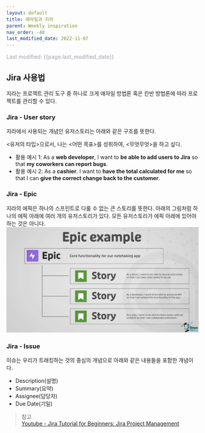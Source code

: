 ```yaml
---
layout: default
title: 애자일과 지라
parent: Weekly inspiration
nav_order: -40
last_modified_date: 2022-11-07
---
```

<span style = "color: #A39FAD">Last modified: {{page.last_modified_date}}</span>



## Jira 사용법
지라는 프로젝트 관리 도구 중 하나로 크게 애자일 방법론 혹은 칸반 방법론에 따라 프로젝트를 관리할 수 있다. 

### Jira - User story

지라에서 사용되는 개념인 유저스토리는 아래와 같은 구조를 뜻한다.

<유저의 타입>으로서, 나는 <어떤 목표>를 성취하여, <무엇무엇>을 하고 싶다.

- 활용 예시 1: As a **web developer**, I want to **be able to add users to Jira** so that **my coworkers can report bugs**.
- 활용 예시 2: As a **cashier**. I want to **have the total calculated for me** so that I can **give the correct change back to the customer**.

### Jira - Epic

지라의 에픽은 하나의 스프린트로 다룰 수 없는 큰 스토리를 뜻한다. 아래의 그림처럼 하나의 에픽 아래에 여러 개의 유저스토리가 있다. 모든 유저스토리가 에픽 아래에 있어야하는 것은 아니다.
![](../../assets/images/posts/2022-11-07-jiraEpic.png)

### Jira - Issue

이슈는 우리가 트래킹하는 것의 중심의 개념으로 아래와 같은 내용들을 포함한 개념이다.
- Description(설명)
- Summary(요약)
- Assignee(담당자)
- Due Date(기일)


> 참고<br>
> [Youtube - Jira Tutorial for Beginners: Jira Project Management](https://youtu.be/nHuhojfjeUY)

